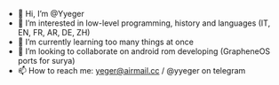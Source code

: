 - 👋 Hi, I’m @Yyeger
- 👀 I’m interested in low-level programming, history and languages (IT, EN, FR, AR, DE, ZH) 
- 🌱 I’m currently learning too many things at once
- 💞️ I’m looking to collaborate on android rom developing (GrapheneOS ports for surya)
- 📫 How to reach me: yeger@airmail.cc / @yyeger on telegram

<!---
Yyeger/Yyeger is a ✨ special ✨ repository because its `README.md` (this file) appears on your GitHub profile.
You can click the Preview link to take a look at your changes.
--->

